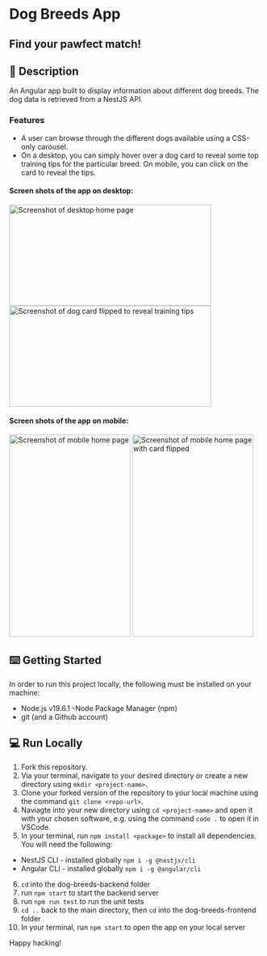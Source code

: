 # Dog Breeds App
## Find your pawfect match!

## 📝  Description 

An Angular app built to display information about different dog breeds. The dog data is retrieved from a NestJS API.

### Features

* A user can browse through the different dogs available using a CSS-only carousel.
* On a desktop, you can simply hover over a dog card to reveal some top training tips for the particular breed. On mobile, you can click on the card to reveal the tips.

#### Screen shots of the app on desktop:

<img width="400" height="200" alt="Screenshot of desktop home page" src="https://github.com/leahbanks/dog-breeds-app/assets/118462248/737a2710-7262-432c-a8fb-546226502841"> <img width="400" height="200" alt="Screenshot of dog card flipped to reveal training tips" src="https://github.com/leahbanks/dog-breeds-app/assets/118462248/f5a3a82f-e8f5-4dd1-8cba-3e3212de1577">

#### Screen shots of the app on mobile:

<img width="240" height="400" alt="Screenshot of mobile home page" src="https://github.com/leahbanks/dog-breeds-app/assets/118462248/79dafcdc-2efd-4ac0-b6cb-4e582adfd067">
<img width="240" height="400" alt="Screenshot of mobile home page with card flipped" src="https://github.com/leahbanks/dog-breeds-app/assets/118462248/b3bcbac2-3fcd-48c0-822a-65c183d92f41">


## ⌨️  Getting Started 

In order to run this project locally, the following must be installed on your machine:

 * Node.js v19.6.1 -Node Package Manager (npm) 
 * git (and a Github account)


## 💻  Run Locally

1. Fork this repository.
2. Via your terminal, navigate to your desired directory or create a new directory using `mkdir <project-name>`. 
3. Clone your forked version of the repository to your local machine using the command `git clone <repo-url>`.
3. Naviagte into your new directory using `cd <project-name>` and open it with your chosen software, e.g. using the command `code .` to open it in VSCode.
4. In your terminal, run `npm install <package>` to install all dependencies. You will need the following:
  * NestJS CLI - installed globally `npm i -g @nestjs/cli`
  * Angular CLI - installed globally `npm i -g @angular/cli`
6. `cd` into the dog-breeds-backend folder
7. run `npm start` to start the backend server
8. run `npm run test` to run the unit tests
9. `cd ..` back to the main directory, then `cd` into the dog-breeds-frontend folder
10. In your terminal, run `npm start` to open the app on your local server

Happy hacking!

